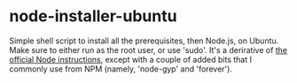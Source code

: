 node-installer-ubuntu
=====================

Simple shell script to install all the prerequisites, then Node.js, on Ubuntu. Make sure to either run as the root user, or use 'sudo'. It's a derirative of [the official Node instructions](https://github.com/joyent/node/wiki/Installing-Node.js-via-package-manager), except with a couple of added bits that I commonly use from NPM (namely, 'node-gyp' and 'forever').